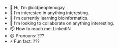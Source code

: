- 👋 Hi, I’m @oldpeoplenogay
- 👀 I’m interested in anything interesting.
- 🌱 I’m currently learning bioinformatics.
- 💞️ I’m looking to collaborate on anything interesting.
- 📫 How to reach me: LinkedIN
- 😄 Pronouns: ???
- ⚡ Fun fact: ???

<!---
oldpeoplenogay/oldpeoplenogay is a ✨ special ✨ repository because its `README.md` (this file) appears on your GitHub profile.
You can click the Preview link to take a look at your changes.
--->
